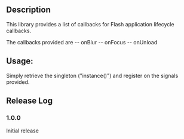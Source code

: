 ## Description

This library provides a list of callbacks for Flash application lifecycle callbacks.

The callbacks provided are
-- onBlur
-- onFocus
-- onUnload

## Usage:

Simply retrieve the singleton ("instance()") and register on the signals provided.

## Release Log

### 1.0.0

Initial release
